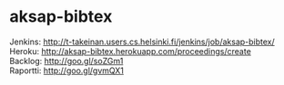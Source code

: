 aksap-bibtex
============

Jenkins: http://t-takeinan.users.cs.helsinki.fi/jenkins/job/aksap-bibtex/<br>
Heroku: http://aksap-bibtex.herokuapp.com/proceedings/create<br>
Backlog: http://goo.gl/soZGm1<br>
Raportti: http://goo.gl/gvmQX1
